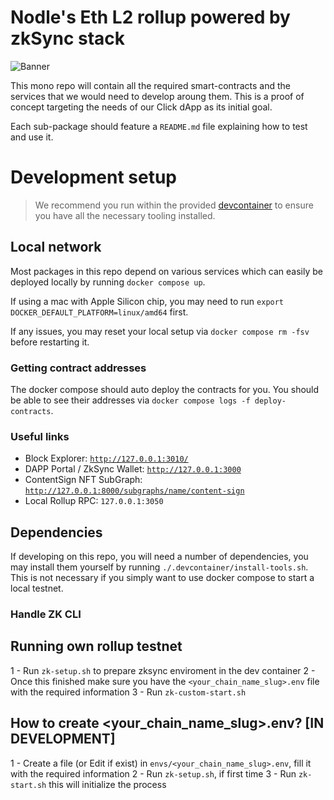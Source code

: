 # Nodle's Eth L2 rollup powered by zkSync stack
![Banner](https://github.com/NodleCode/rollup/assets/10683430/b50803ff-41d1-4faa-99eb-72c9eeaf3194)

This mono repo will contain all the required smart-contracts and the services that we would need to develop aroung them. This is a proof of concept targeting the needs of our Click dApp as its initial goal.

Each sub-package should feature a `README.md` file explaining how to test and use it.

# Development setup
> We recommend you run within the provided [devcontainer](https://code.visualstudio.com/remote/advancedcontainers/overview) to ensure you have all the necessary tooling installed.

## Local network
Most packages in this repo depend on various services which can easily be deployed locally by running `docker compose up`.

If using a mac with Apple Silicon chip, you may need to run `export DOCKER_DEFAULT_PLATFORM=linux/amd64` first.

If any issues, you may reset your local setup via `docker compose rm -fsv` before restarting it.

### Getting contract addresses
The docker compose should auto deploy the contracts for you. You should be able to see their addresses via `docker compose logs -f deploy-contracts`.

### Useful links
- Block Explorer: [`http://127.0.0.1:3010/`](http://127.0.0.1:3010/)
- DAPP Portal / ZkSync Wallet: [`http://127.0.0.1:3000`](http://127.0.0.1:3000)
- ContentSign NFT SubGraph: [`http://127.0.0.1:8000/subgraphs/name/content-sign`](http://127.0.0.1:8000/subgraphs/name/content-sign)
- Local Rollup RPC: `127.0.0.1:3050`

## Dependencies
If developing on this repo, you will need a number of dependencies, you may install them yourself by running `./.devcontainer/install-tools.sh`. This is not necessary if you simply want to use docker compose to start a local testnet.


### Handle ZK CLI 

## Running own rollup testnet

1 - Run `zk-setup.sh` to prepare zksync enviroment in the dev container
2 - Once this finished make sure you have the `<your_chain_name_slug>.env` file with the required information
3 - Run `zk-custom-start.sh`

## How to create <your_chain_name_slug>.env? [IN DEVELOPMENT]

1 - Create a file (or Edit if exist) in `envs/<your_chain_name_slug>.env`, fill it with the required information
2 - Run `zk-setup.sh`, if first time
3 - Run `zk-start.sh` this will initialize the process

